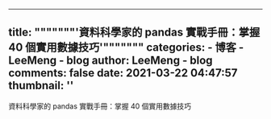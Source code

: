
---
title: """""""'資料科學家的 pandas 實戰手冊：掌握 40 個實用數據技巧'"""""""
categories: 
    - 博客
    - LeeMeng - blog
author: LeeMeng - blog
comments: false
date: 2021-03-22 04:47:57
thumbnail: ''
---

<div>   
資料科學家的 pandas 實戰手冊：掌握 40 個實用數據技巧  
</div>
            